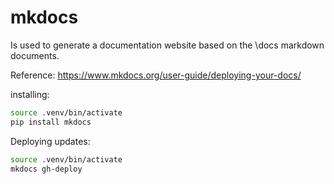 # mkdocs

Is used to generate a documentation website based on the \docs markdown documents.

Reference:
https://www.mkdocs.org/user-guide/deploying-your-docs/

installing:
```bash
source .venv/bin/activate
pip install mkdocs
```

Deploying updates:
```bash
source .venv/bin/activate
mkdocs gh-deploy
```
